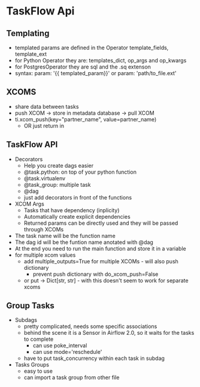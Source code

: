 # TaskFlow Api
## Templating
- templated params are defined in the Operator template_fields, template_ext
- for Python Operator they are: templates_dict, op_args and op_kwargs
- for PostgresOperator they are sql and the .sq extenson
- syntax: param: '{{ templated_param}}' or param: 'path/to_file.ext'

## XCOMS
- share data between tasks
- push XCOM -> store in metadata database -> pull XCOM
- ti.xcom_push(key="partner_name", value=partner_name)
    - OR just return in

## TaskFlow API

- Decorators
    - Help you create dags easier
    - @task.python: on top of your python function
    - @task.virtualenv
    - @task_group: multiple task
    - @dag
    - just add decorators in front of the functions
- XCOM Args
    - Tasks that have dependency (inplicity)
    - Automatically create explicit dependencies
    - Returned params can be directly used and they will be passed through XCOMs
- The task name will be the function name
- The dag id will be the funtion name anotated with @dag
- At the end you need to run the main function and store it in a variable
- for multiple xcom values
    - add multiple_outputs=True for multiple XCOMs - will also push dictionary
        - prevent push dictionary with do_xcom_push=False
    - or put -> Dict[str, str] - with this doesn't seem to work for separate xcoms

## Group Tasks

- Subdags
    - pretty complicated, needs some specific associations
    - behind the scene it is a Sensor in Airflow 2.0, so it waits for the tasks to complete
        - can use poke_interval
        - can use mode='reschedule'
    - have to put task_concurrency within each task in subdag
- Tasks Groups
    - easy to use
    - can import a task group from other file